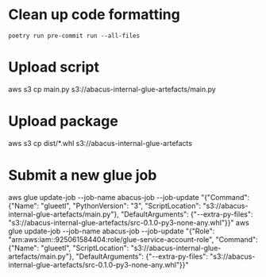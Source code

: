 # Clean up code formatting
```
poetry run pre-commit run --all-files
```

# Upload script
aws s3 cp main.py s3://abacus-internal-glue-artefacts/main.py

# Upload package
aws s3 cp dist/*.whl s3://abacus-internal-glue-artefacts

# Submit a new glue job

aws glue update-job --job-name abacus-job --job-update "{\"Command\": {\"Name\": \"glueetl\", \"PythonVersion\": \"3\", \"ScriptLocation\": \"s3://abacus-internal-glue-artefacts/main.py\"}, \"DefaultArguments\": {\"--extra-py-files\": \"s3://abacus-internal-glue-artefacts/src-0.1.0-py3-none-any.whl\"}}"
aws glue update-job --job-name abacus-job --job-update "{\"Role\": \"arn:aws:iam::925061584404:role/glue-service-account-role\", \"Command\": {\"Name\": \"glueetl\", \"ScriptLocation\": \"s3://abacus-internal-glue-artefacts/main.py\"}, \"DefaultArguments\": {\"--extra-py-files\": \"s3://abacus-internal-glue-artefacts/src-0.1.0-py3-none-any.whl\"}}"